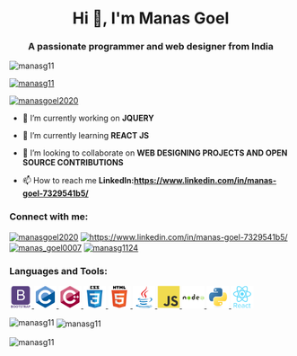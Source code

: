 <h1 align="center">Hi 👋, I'm Manas Goel</h1>
<h3 align="center">A passionate programmer and web designer from India</h3>

<p align="left"> <img src="https://komarev.com/ghpvc/?username=manasg11&label=Profile%20views&color=0e75b6&style=flat" alt="manasg11" /> </p>

<p align="left"> <a href="https://github.com/ryo-ma/github-profile-trophy"><img src="https://github-profile-trophy.vercel.app/?username=manasg11" alt="manasg11" /></a> </p>

<p align="left"> <a href="https://twitter.com/manasgoel2020" target="blank"><img src="https://img.shields.io/twitter/follow/manasgoel2020?logo=twitter&style=for-the-badge" alt="manasgoel2020" /></a> </p>

- 🔭 I’m currently working on **JQUERY**

- 🌱 I’m currently learning **REACT JS**

- 👯 I’m looking to collaborate on **WEB DESIGNING PROJECTS AND OPEN SOURCE CONTRIBUTIONS**

- 📫 How to reach me **LinkedIn:https://www.linkedin.com/in/manas-goel-7329541b5/**

<h3 align="left">Connect with me:</h3>
<p align="left">
<a href="https://twitter.com/manasgoel20" target="blank"><img align="center" src="https://raw.githubusercontent.com/rahuldkjain/github-profile-readme-generator/master/src/images/icons/Social/twitter.svg" alt="manasgoel2020" height="30" width="40" /></a>
<a href="https://linkedin.com/in/https://www.linkedin.com/in/manas-goel-7329541b5/" target="blank"><img align="center" src="https://raw.githubusercontent.com/rahuldkjain/github-profile-readme-generator/master/src/images/icons/Social/linked-in-alt.svg" alt="https://www.linkedin.com/in/manas-goel-7329541b5/" height="30" width="40" /></a>
<a href="https://instagram.com/manas_goel0007" target="blank"><img align="center" src="https://raw.githubusercontent.com/rahuldkjain/github-profile-readme-generator/master/src/images/icons/Social/instagram.svg" alt="manas_goel0007" height="30" width="40" /></a>
<a href="https://www.hackerrank.com/manasg1124" target="blank"><img align="center" src="https://raw.githubusercontent.com/rahuldkjain/github-profile-readme-generator/master/src/images/icons/Social/hackerrank.svg" alt="manasg1124" height="30" width="40" /></a>
</p>

<h3 align="left">Languages and Tools:</h3>
<p align="left"> <a href="https://getbootstrap.com" target="_blank"> <img src="https://raw.githubusercontent.com/devicons/devicon/master/icons/bootstrap/bootstrap-plain-wordmark.svg" alt="bootstrap" width="40" height="40"/> </a> <a href="https://www.cprogramming.com/" target="_blank"> <img src="https://raw.githubusercontent.com/devicons/devicon/master/icons/c/c-original.svg" alt="c" width="40" height="40"/> </a> <a href="https://www.w3schools.com/cpp/" target="_blank"> <img src="https://raw.githubusercontent.com/devicons/devicon/master/icons/cplusplus/cplusplus-original.svg" alt="cplusplus" width="40" height="40"/> </a> <a href="https://www.w3schools.com/css/" target="_blank"> <img src="https://raw.githubusercontent.com/devicons/devicon/master/icons/css3/css3-original-wordmark.svg" alt="css3" width="40" height="40"/> </a> <a href="https://www.w3.org/html/" target="_blank"> <img src="https://raw.githubusercontent.com/devicons/devicon/master/icons/html5/html5-original-wordmark.svg" alt="html5" width="40" height="40"/> </a> <a href="https://www.java.com" target="_blank"> <img src="https://raw.githubusercontent.com/devicons/devicon/master/icons/java/java-original.svg" alt="java" width="40" height="40"/> </a> <a href="https://developer.mozilla.org/en-US/docs/Web/JavaScript" target="_blank"> <img src="https://raw.githubusercontent.com/devicons/devicon/master/icons/javascript/javascript-original.svg" alt="javascript" width="40" height="40"/> </a> <a href="https://nodejs.org" target="_blank"> <img src="https://raw.githubusercontent.com/devicons/devicon/master/icons/nodejs/nodejs-original-wordmark.svg" alt="nodejs" width="40" height="40"/> </a> <a href="https://www.python.org" target="_blank"> <img src="https://raw.githubusercontent.com/devicons/devicon/master/icons/python/python-original.svg" alt="python" width="40" height="40"/> </a> <a href="https://reactjs.org/" target="_blank"> <img src="https://raw.githubusercontent.com/devicons/devicon/master/icons/react/react-original-wordmark.svg" alt="react" width="40" height="40"/> </a> </p>

<p><img align="left" src="https://github-readme-stats.vercel.app/api/top-langs?username=manasg11&show_icons=true&locale=en&layout=compact" alt="manasg11" /></p>

<p>&nbsp;<img align="center" src="https://github-readme-stats.vercel.app/api?username=manasg11&show_icons=true&locale=en" alt="manasg11" /></p>

<p><img align="center" src="https://github-readme-streak-stats.herokuapp.com/?user=manasg11&" alt="manasg11" /></p>
